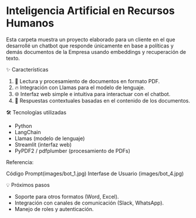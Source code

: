# Inteligencia Artificial en Recursos Humanos

Esta carpeta muestra un proyecto elaborado para un cliente en el que desarrollé un chatbot que responde únicamente en base a políticas y demás documentos de la Empresa usando embeddings y recuperación de texto. 

✨ Características

1. 📄 Lectura y procesamiento de documentos en formato PDF.
2. 🔥 Integración con Llamas para el modelo de lenguaje.
3. 🌐 Interfaz web simple e intuitiva para interactuar con el chatbot.
4. 🤖 Respuestas contextuales basadas en el contenido de los documentos.

🛠️ Tecnologías utilizadas

- Python
- LangChain
- Llamas (modelo de lenguaje)
- Streamlit (interfaz web)
- PyPDF2 / pdfplumber (procesamiento de PDFs)

Referencia:

Código Prompt(images/bot_1.jpg)
Interfase de Usuario (images/bot_4.jpg)


💡 Próximos pasos

- Soporte para otros formatos (Word, Excel).
- Integración con canales de comunicación (Slack, WhatsApp).
- Manejo de roles y autenticación.

